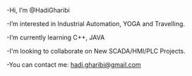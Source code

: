 -Hi, I’m @HadiGharibi

-I’m interested in Industrial Automation, YOGA and Travelling.

-I’m currently learning C++, JAVA

-I'm looking to collaborate on New SCADA/HMI/PLC Projects.

-You can contact me: hadi.gharibi@gmail.com


<!---
HadiGharibi/HadiGharibi is a ✨ special ✨ repository because its `README.md` (this file) appears on your GitHub profile.
You can click the Preview link to take a look at your changes.
--->
